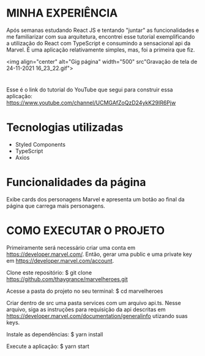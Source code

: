# MINHA EXPERIÊNCIA

Após semanas estudando React JS e tentando "juntar" as funcionalidades e me familiarizar com sua arquitetura, encontrei esse tutorial exemplificando a utilização do React com TypeScript e consumindo a sensacional api da Marvel. É uma aplicação relativamente simples, mas, foi a primeira que fiz. 


<img align="center" alt="Gig página" width="500" src"Gravação de tela de 24-11-2021 16_23_22.gif">

# 
Esse é o link do tutorial do YouTube que segui para construir essa aplicação:
https://www.youtube.com/channel/UCMGAfZoQzD24ykK29IR6Pjw

# Tecnologias utilizadas
- Styled Components
- TypeScript
- Axios

# Funcionalidades da página
Exibe cards dos personagens Marvel e apresenta um botão ao final da página que carrega mais personagens.



# COMO EXECUTAR O PROJETO

Primeiramente será necessário criar uma conta em https://developer.marvel.com/. 
Então, gerar uma public e uma private key em https://developer.marvel.com/account.

Clone este repositório:
$ git clone https://github.com/thaygrance/marvelheroes.git

Acesse a pasta do projeto no seu terminal:
$ cd marvelheroes

Criar dentro de src uma pasta services com um arquivo api.ts. Nesse arquivo, siga as instruções para requisição da api descritas em https://developer.marvel.com/documentation/generalinfo utizando suas keys. 

Instale as dependências:
$ yarn install

Execute a aplicação:
$ yarn start
